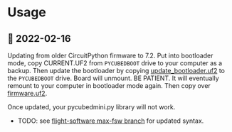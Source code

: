 # Usage

## 📅 2022-02-16
Updating from older CircuitPython firmware to 7.2. Put into bootloader mode, copy CURRENT.UF2 from `PYCUBEDBOOT` drive to your computer as a backup. Then update the bootloader by copying [update_bootloader.uf2](https://github.com/spacecraft-design-lab-2019/avionics-motherboard/blob/zac-updates/firmware/pycubedminiv02/update_bootloader.uf2) to the `PYCUBEDBOOT` drive. Board will unmount. BE PATIENT. It will eventually remount to your computer in bootloader mode again. Then copy over [firmware.uf2](https://github.com/spacecraft-design-lab-2019/avionics-motherboard/blob/zac-updates/firmware/pycubedminiv02/firmware.uf2).

Once updated, your pycubedmini.py library will not work.
- TODO: see [flight-software max-fsw branch](https://github.com/spacecraft-design-lab-2019/flight-software/tree/max-fsw/board-side) for updated syntax.
